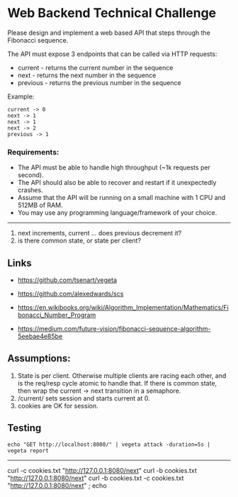 # Web Backend Technical Challenge

Please design and implement a web based API that steps through the Fibonacci sequence. 

The API must expose 3 endpoints that can be called via HTTP requests:
* current - returns the current number in the sequence
* next - returns the next number in the sequence
* previous - returns the previous number in the sequence

Example:
```
current -> 0
next -> 1
next -> 1
next -> 2
previous -> 1
```

### Requirements:

* The API must be able to handle high throughput (~1k requests per second).
* The API should also be able to recover and restart if it unexpectedly crashes.
* Assume that the API will be running on a small machine with 1 CPU and 512MB of RAM.
* You may use any programming language/framework of your choice.

---

1. next increments, current ... does previous decrement it?
2. is there common state, or state per client?


## Links
- <https://github.com/tsenart/vegeta>
- <https://github.com/alexedwards/scs>

- <https://en.wikibooks.org/wiki/Algorithm_Implementation/Mathematics/Fibonacci_Number_Program>
- <https://medium.com/future-vision/fibonacci-sequence-algorithm-5eebae4e85be>

## Assumptions:

1. State is per client.
	Otherwise multiple clients are racing each other, and is the req/resp
	cycle atomic to handle that.
	If there is common state, then wrap the current -> next transition in a semaphore.
2. /current/ sets session and starts current at 0.
3. cookies are OK for session.

## Testing

~~~
echo "GET http://localhost:8080/" | vegeta attack -duration=5s | vegeta report
~~~

---

curl -c cookies.txt "http://127.0.0.1:8080/next"
curl -b cookies.txt "http://127.0.0.1:8080/next"
curl -b cookies.txt -c cookies.txt "http://127.0.0.1:8080/next" ; echo
